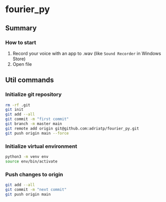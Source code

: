# fourier_py

## Summary

### How to start

1. Record your voice with an app to .wav (like `Sound Recorder` in Windows Store)
2. Open file

## Util commands

### Initialize git repository

```bash
rm -rf .git
git init
git add --all
git commit -m "first commit"
git branch -m master main
git remote add origin git@github.com:adriatp/fourier_py.git
git push origin main --force
```

### Initialize virtual environment

```bash
python3 -m venv env
source env/bin/activate
```

### Push changes to origin

```bash
git add --all
git commit -m "next commit"
git push origin main
```


